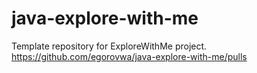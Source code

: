 # java-explore-with-me

Template repository for ExploreWithMe project.
https://github.com/egorovwa/java-explore-with-me/pulls